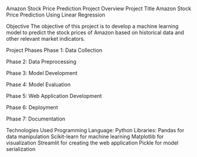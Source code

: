 Amazon Stock Price Prediction Project Overview
Project Title
Amazon Stock Price Prediction Using Linear Regression

Objective
The objective of this project is to develop a machine learning model to predict the stock prices of Amazon based on historical data and other relevant market indicators.

Project Phases
Phase 1: Data Collection

Phase 2: Data Preprocessing

Phase 3: Model Development

Phase 4: Model Evaluation

Phase 5: Web Application Development

Phase 6: Deployment

Phase 7: Documentation

Technologies Used
Programming Language: Python
Libraries:
Pandas for data manipulation
Scikit-learn for machine learning
Matplotlib for visualization
Streamlit for creating the web application
Pickle for model serialization

